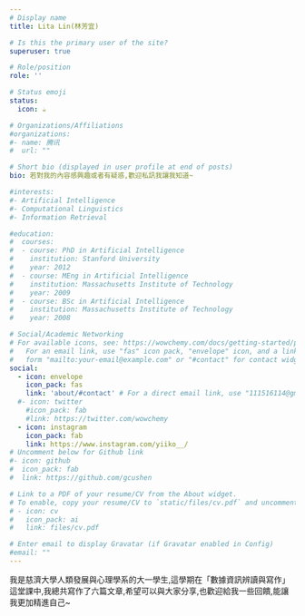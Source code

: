 ```yaml
---
# Display name
title: Lita Lin(林芳宜)

# Is this the primary user of the site?
superuser: true

# Role/position
role: ''

# Status emoji
status:
  icon: ☕️

# Organizations/Affiliations
#organizations:
#- name: 腾讯
#  url: ""

# Short bio (displayed in user profile at end of posts)
bio: 若對我的內容感興趣或者有疑惑,歡迎私訊我讓我知道~

#interests:
#- Artificial Intelligence
#- Computational Linguistics
#- Information Retrieval

#education:
#  courses:
#  - course: PhD in Artificial Intelligence
#    institution: Stanford University
#    year: 2012
#  - course: MEng in Artificial Intelligence
#    institution: Massachusetts Institute of Technology
#    year: 2009
#  - course: BSc in Artificial Intelligence
#    institution: Massachusetts Institute of Technology
#    year: 2008

# Social/Academic Networking
# For available icons, see: https://wowchemy.com/docs/getting-started/page-builder/#icons
#   For an email link, use "fas" icon pack, "envelope" icon, and a link in the
#   form "mailto:your-email@example.com" or "#contact" for contact widget.
social:
  - icon: envelope
    icon_pack: fas
    link: 'about/#contact' # For a direct email link, use "111516114@gms.tcu.edu.tw".
  #- icon: twitter
    #icon_pack: fab
    #link: https://twitter.com/wowchemy
  - icon: instagram
    icon_pack: fab
    link: https://www.instagram.com/yiiko__/
# Uncomment below for Github link
#- icon: github
#  icon_pack: fab
#  link: https://github.com/gcushen

# Link to a PDF of your resume/CV from the About widget.
# To enable, copy your resume/CV to `static/files/cv.pdf` and uncomment the lines below.
# - icon: cv
#   icon_pack: ai
#   link: files/cv.pdf

# Enter email to display Gravatar (if Gravatar enabled in Config)
#email: ""
---
```


<!--- 自我介紹 --->

我是慈濟大學人類發展與心理學系的大一學生,這學期在「數據資訊辨讀與寫作」這堂課中,我總共寫作了六篇文章,希望可以與大家分享,也歡迎給我一些回饋,能讓我更加精進自己~



<!---{{< icon name="download" pack="fas" >}} {{< staticref "uploads/resume.pdf" "newtab" >}}Download{{< /staticref >}} my introduction as a PDF.--->
